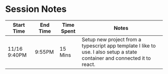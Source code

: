 # Session Notes

| Start Time | End Time | Time Spent | Notes |
| --- | --- | --- | --- |
| 11/16 9:40PM | 9:55PM | 15 Mins | Setup new project from a typescript app template I like to use. I also setup a state container and connected it to react. |
